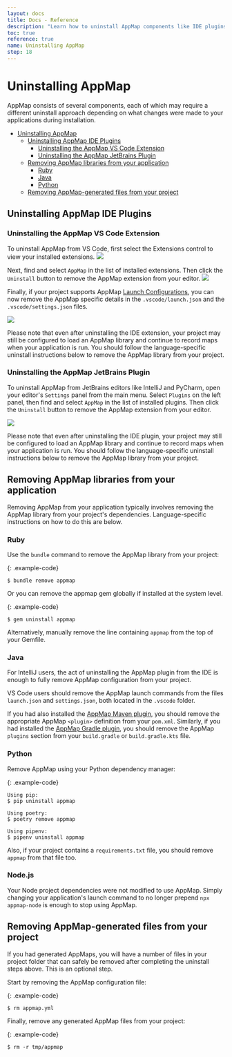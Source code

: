 ```yaml
---
layout: docs
title: Docs - Reference
description: "Learn how to uninstall AppMap components like IDE plugins, libraries, and generated files from your project to clean up after usage effectively."
toc: true
reference: true
name: Uninstalling AppMap
step: 18
---
```


# Uninstalling AppMap
AppMap consists of several components, each of which may require a different uninstall approach depending on what changes were made to your applications during installation.

- [Uninstalling AppMap](#uninstalling-appmap)
  - [Uninstalling AppMap IDE Plugins](#uninstalling-appmap-ide-plugins)
    - [Uninstalling the AppMap VS Code Extension](#uninstalling-the-appmap-vs-code-extension)
    - [Uninstalling the AppMap JetBrains Plugin](#uninstalling-the-appmap-jetbrains-plugin)
  - [Removing AppMap libraries from your application](#removing-appmap-libraries-from-your-application)
    - [Ruby](#ruby)
    - [Java](#java)
    - [Python](#python)
  - [Removing AppMap-generated files from your project](#removing-appmap-generated-files-from-your-project)

## Uninstalling AppMap IDE Plugins

### Uninstalling the AppMap VS Code Extension
To uninstall AppMap from VS Code, first select the Extensions control to view your installed extensions. 
<img class="video-screenshot" src="/assets/img/docs/extensions-vsc.png"/>

Next, find and select `AppMap` in the list of installed extensions. Then click the `Uninstall` button to remove the AppMap extension from your editor.
<img class="video-screenshot" src="/assets/img/docs/uninstall-vsc.png"/>

Finally, if your project supports AppMap [Launch Configurations](https://appmap.io/docs/reference/vscode.html#run-with-appmap-for-java), you can now remove the AppMap specific details in the `.vscode/launch.json` and the `.vscode/settings.json` files. 

<img class="video-screenshot" src="/assets/img/docs/launch-configuration-uninstall.webp"/>

<p class="alert alert-info">
Please note that even after uninstalling the IDE extension, your project may still be configured to load an AppMap library and continue to record maps when your application is run. You should follow the language-specific uninstall instructions below to remove the AppMap library from your project.
</p>

### Uninstalling the AppMap JetBrains Plugin
To uninstall AppMap from JetBrains editors like IntelliJ and PyCharm, open your editor's `Settings` panel from the main menu. Select `Plugins` on the left panel, then find and select `AppMap` in the list of installed plugins. Then click the `Uninstall` button to remove the AppMap extension from your editor.
<p>
<img class="video-screenshot" src="/assets/img/docs/plugins-jetbrains.webp"/>
</p>

<p class="alert alert-info">
Please note that even after uninstalling the IDE plugin, your project may still be configured to load an AppMap library and continue to record maps when your application is run. You should follow the language-specific uninstall instructions below to remove the AppMap library from your project.
</p>

## Removing AppMap libraries from your application
Removing AppMap from your application typically involves removing the AppMap library from your project's dependencies. Language-specific instructions on how to do this are below.

### Ruby
Use the `bundle` command to remove the AppMap library from your project:

{: .example-code}

```console
$ bundle remove appmap
```

Or you can remove the appmap gem globally if installed at the system level. 

{: .example-code}

```console
$ gem uninstall appmap
```

Alternatively, manually remove the line containing `appmap` from the top of your Gemfile. 

### Java
For IntelliJ users, the act of uninstalling the AppMap plugin from the IDE is enough to fully remove AppMap configuration from your project. 

VS Code users should remove the AppMap launch commands from the files `launch.json` and `settings.json`, both located in the `.vscode` folder.

If you had also installed the [AppMap Maven plugin](https://appmap.io/docs/reference/appmap-maven-plugin.html), you should remove the appropriate AppMap `<plugin>` definition from your `pom.xml`. Similarly, if you had installed the [AppMap Gradle plugin](https://appmap.io/docs/reference/appmap-gradle-plugin.html#installation), you should remove the AppMap `plugins` section from your `build.gradle` or `build.gradle.kts` file.

### Python
Remove AppMap using your Python dependency manager:

{: .example-code}

```console
Using pip:
$ pip uninstall appmap

Using poetry:
$ poetry remove appmap

Using pipenv:
$ pipenv uninstall appmap
```

Also, if your project contains a `requirements.txt` file, you should remove `appmap` from that file too.

### Node.js
Your Node project dependencies were not modified to use AppMap. Simply changing your application's launch command
to no longer prepend `npx appmap-node` is enough to stop using AppMap.

## Removing AppMap-generated files from your project
If you had generated AppMaps, you will have a number of files in your project folder that can safely be removed after completing the uninstall steps above. This is an optional step.

Start by removing the AppMap configuration file:

{: .example-code}

```console
$ rm appmap.yml
```

Finally, remove any generated AppMap files from your project:

{: .example-code}

```console
$ rm -r tmp/appmap
```
